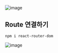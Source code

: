 ##
![image](https://github.com/Parksejin412/react_memo/assets/129017065/90553d5a-5fae-4ab9-8fa4-b1fe1e905580)

## Route 연결하기

    npm i react-router-dom
    
![image](https://github.com/Parksejin412/react_memo/assets/129017065/3d8e8bab-90da-4eb2-ba5d-f5f690d343c4)
